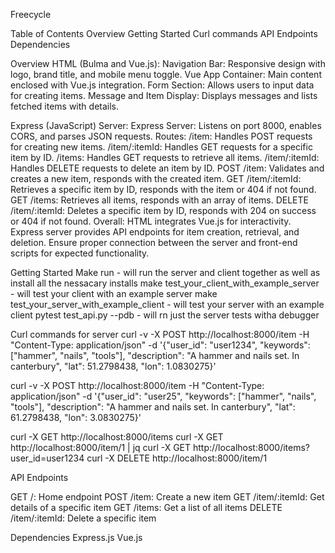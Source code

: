 Freecycle

Table of Contents
Overview
Getting Started
Curl commands
API Endpoints
Dependencies


Overview
HTML (Bulma and Vue.js):
Navigation Bar: Responsive design with logo, brand title, and mobile menu toggle.
Vue App Container: Main content enclosed with Vue.js integration.
Form Section: Allows users to input data for creating items.
Message and Item Display: Displays messages and lists fetched items with details.

Express (JavaScript) Server:
Express Server: Listens on port 8000, enables CORS, and parses JSON requests.
Routes:
/item: Handles POST requests for creating new items.
/item/:itemId: Handles GET requests for a specific item by ID.
/items: Handles GET requests to retrieve all items.
/item/:itemId: Handles DELETE requests to delete an item by ID.
POST /item: Validates and creates a new item, responds with the created item.
GET /item/:itemId: Retrieves a specific item by ID, responds with the item or 404 if not found.
GET /items: Retrieves all items, responds with an array of items.
DELETE /item/:itemId: Deletes a specific item by ID, responds with 204 on success or 404 if not found.
Overall:
HTML integrates Vue.js for interactivity.
Express server provides API endpoints for item creation, retrieval, and deletion.
Ensure proper connection between the server and front-end scripts for expected functionality.

Getting Started
Make run - will run the server and client together as well as install all the nessacary installs
make test_your_client_with_example_server - will test your client with an example server 
make test_your_server_with_example_client - will test your server with an example client 
pytest test_api.py --pdb - will rn just the server tests witha debugger 

Curl commands for server
curl -v -X POST http://localhost:8000/item -H "Content-Type: application/json" -d '{"user_id": "user1234", "keywords": ["hammer", "nails", "tools"], "description": "A hammer and nails set. In canterbury", "lat": 51.2798438, "lon": 1.0830275}'

curl -v -X POST http://localhost:8000/item -H "Content-Type: application/json" -d '{"user_id": "user25", "keywords": ["hammer", "nails", "tools"], "description": "A hammer and nails set. In canterbury", "lat": 61.2798438, "lon": 3.0830275}'

curl -X GET http://localhost:8000/items
curl -X GET http://localhost:8000/item/1 | jq 
curl -X GET http://localhost:8000/items?user_id=user1234
curl -X DELETE http://localhost:8000/item/1


API Endpoints

GET /: Home endpoint
POST /item: Create a new item
GET /item/:itemId: Get details of a specific item
GET /items: Get a list of all items
DELETE /item/:itemId: Delete a specific item

Dependencies
Express.js
Vue.js

